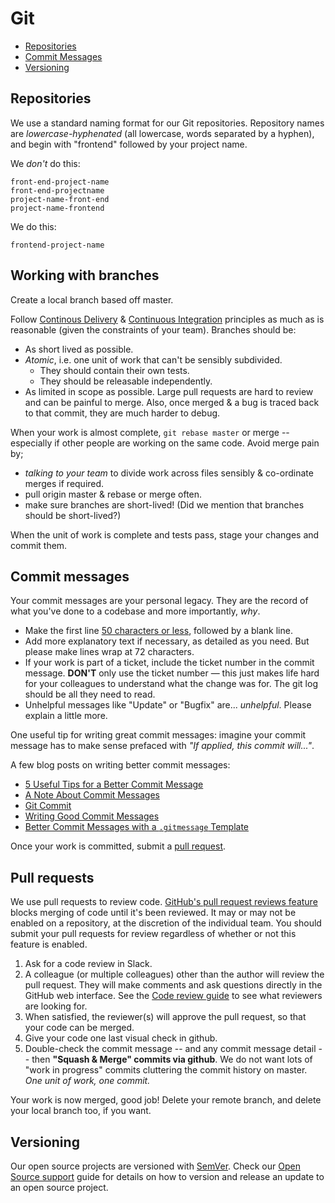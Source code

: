 # Git

* [Repositories](#repositories)
* [Commit Messages](#commit-messages)
* [Versioning](#versioning)

## Repositories

We use a standard naming format for our Git repositories. Repository names are _lowercase-hyphenated_ (all lowercase, words separated by a hyphen), and begin with "frontend" followed by your project name.

We _don't_ do this:

```
front-end-project-name
front-end-projectname
project-name-front-end
project-name-frontend
```

We do this:

```
frontend-project-name
```


## Working with branches

Create a local branch based off master.

Follow [Continous Delivery](https://martinfowler.com/bliki/ContinuousDelivery.html) & [Continuous Integration](https://martinfowler.com/articles/continuousIntegration.html) principles as much as is reasonable (given the constraints of your team). Branches should be:

* As short lived as possible.
* _Atomic_, i.e. one unit of work that can't be sensibly subdivided.
	* They should contain their own tests.
	* They should be releasable independently.
* As limited in scope as possible. Large pull requests are hard to review and can be painful to merge. Also, once merged & a bug is traced back to that commit, they are much harder to debug.

When your work is almost complete, `git rebase master` or merge -- especially if other people are working on the same code. Avoid merge pain by;

* _talking to your team_ to divide work across files sensibly & co-ordinate merges if required.
* pull origin master & rebase or merge often.
* make sure branches are short-lived! (Did we mention that branches should be short-lived?)

When the unit of work is complete and tests pass, stage your changes and commit them.


## Commit messages

Your commit messages are your personal legacy. They are the record of what you've done to a codebase and more importantly, *why*.

* Make the first line [50 characters or less](http://stopwritingramblingcommitmessages.com/), followed by a blank line.
* Add more explanatory text if necessary, as detailed as you need. But please make lines wrap at 72 characters.
* If your work is part of a ticket, include the ticket number in the commit message. **DON'T** only use the ticket number — this just makes life hard for your colleagues to understand what the change was for. The git log should be all they need to read.
* Unhelpful messages like "Update" or "Bugfix" are... _unhelpful_. Please explain a little more.

One useful tip for writing great commit messages: imagine your commit message has to make sense prefaced with _"If applied, this commit will..."_.

A few blog posts on writing better commit messages:

* [5 Useful Tips for a Better Commit Message](https://robots.thoughtbot.com/5-useful-tips-for-a-better-commit-message)
* [A Note About Commit Messages](http://tbaggery.com/2008/04/19/a-note-about-git-commit-messages.html)
* [Git Commit](http://chris.beams.io/posts/git-commit/)
* [Writing Good Commit Messages](https://github.com/erlang/otp/wiki/Writing-good-commit-messages)
* [Better Commit Messages with a `.gitmessage` Template](https://robots.thoughtbot.com/better-commit-messages-with-a-gitmessage-template)

Once your work is committed, submit a [pull request](https://help.github.com/articles/using-pull-requests/).


## Pull requests

We use pull requests to review code. [GitHub's pull request reviews feature](https://help.github.com/articles/about-pull-request-reviews/)  blocks merging of code until it's been reviewed. It may or may not be enabled on a repository, at the discretion of the individual team. You should submit your pull requests for review regardless of whether or not this feature is enabled.

1. Ask for a code review in Slack.
1. A colleague (or multiple colleagues) other than the author will review the pull request. They will make comments and ask questions directly in the GitHub web interface. See the [Code review guide](../practices/code-review.md) to see what reviewers are looking for. 
1. When satisfied, the reviewer(s) will approve the pull request, so that your code can be merged.
1. Give your code one last visual check in github.
1. Double-check the commit message -- and any commit message detail -- then **"Squash & Merge" commits via github**. We do not want lots of "work in progress" commits cluttering the commit history on master. _One unit of work, one commit._

Your work is now merged, good job! Delete your remote branch, and delete your local branch too, if you want. 


## Versioning

Our open source projects are versioned with [SemVer](semver.md). Check our [Open Source support](../open-source-support.md) guide for details on how to version and release an update to an open source project.

